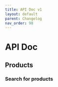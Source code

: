 ```yaml
---
title: API Doc v1
layout: default
parent: Changelog
nav_order: 98
---
```


# API Doc

## Products

### Search for products